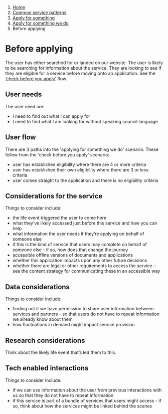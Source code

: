 1.  [Home](/docs/core/contents)
2.	[Common service patterns](docs/documentation/core/common-service-patterns/overview)
3.  [Apply for something](docs/documentation/core/common-service-patterns/service-patterns/apply-for-something/overview)
4.  [Apply for something we do](docs/documentation/core/common-service-patterns/service-patterns/apply-for-something/apply-for-something-ecc-does/overview)
5.  Before applying

# Before applying
The user has either searched for or landed on our website. The user is likely to be searching for information about the service. They are looking to see if they are eligible for a service before moving onto an application. See the [‘check before you apply’](docs/documentation/core/common-service-patterns/service-patterns/check-something/check-before-you-apply/overview) flow.

## User needs
The user need are:

* I need to find out what I can apply for 
* I need to find what I am looking for without speaking council language 

## User flow 
There are 3 paths into the 'applying for something we do' scenario. These follow from the 'check before you apply' scenario:

* user has established eligibility where there are 4 or more criteria
* user has established their own eligibility where there are 3 or less criteria
* user comes straight to the application and there is no eligibility criteria

## Considerations for the service 
Things to consider include:

* the life event triggered the user to come here
* what they’ve likely accessed just before this service and how you can help
* what information the user needs if they’re applying on behalf of someone else
* if this is the kind of service that users may complete on behalf of someone else - if so, how does that change the journey
* accessible offline versions of documents and applications
* whether this application impacts upon any other future decisions
* whether there are legal or other requirements to access the service – see the content strategy for communicating these in an accessible way

## Data considerations 
Things to consider include:

* finding out if we have permission to share user information between services and partners - so that users do not have to repeat information we already know about them
* how fluctuations in demand might impact service provision

## Research considerations 
Think about the likely life event that’s led them to this.

## Tech enabled interactions 
Things to consider include:

* if we can use information about the user from previous interactions with us so that they do not have to repeat information
* if this service is part of a bundle of services that users might access - if so, think about how the services might be linked behind the scenes
